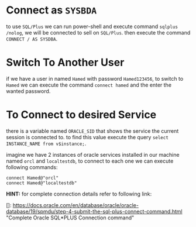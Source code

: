 # Connect as `SYSBDA`

to use `SQL/Plus` we can run power-shell and execute command `sqlplus /nolog`, we will be connected to sell on `SQL/Plus`.  then execute the command `CONNECT / AS SYSDBA`.



# Switch To Another User

if we have a user in named `Hamed` with password `Hamed123456`, to switch to `Hamed` we can execute the command `connect hamed` and the enter the wanted password.





# To Connect to desired Service

there is a variable named `ORACLE_SID` that shows the service the current session is connected to. to find this value execute the query `select INSTANCE_NAME from v$instance;`. 

imagine we have 2 instances of oracle services installed in our machine named `orcl` and `localtestdb`, to connect to each one we can execute following commands:

```plsql
connect Hamed@"orcl"
connect Hamed@"localtestdb"
```



**HINT:** for complete connection details refer to   following link:

[]: https://docs.oracle.com/en/database/oracle/oracle-database/19/spmdu/step-4-submit-the-sql-plus-connect-command.html	"Complete Oracle SQL*PLUS Connection command"

